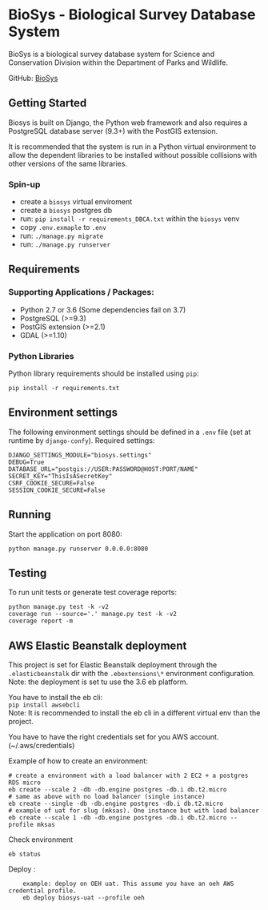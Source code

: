 # BioSys - Biological Survey Database System #

BioSys is a biological survey database system for Science and
Conservation Division within the Department of Parks and Wildlife.

GitHub:
[BioSys](https://github.com/parksandwildlife/biosys)

## Getting Started

Biosys is built on Django, the Python web framework and also requires a PostgreSQL database server
(9.3+) with the PostGIS extension.

It is recommended that the system is run in a Python virtual environment to allow the dependent
libraries to be installed without possible collisions with other versions of the same libraries.

### Spin-up

- create a `biosys` virtual enviroment
- create a `biosys` postgres db
- run: `pip install -r requirements_DBCA.txt` within the `biosys` venv
- copy `.env.exmaple` to `.env`
- run: `./manage.py migrate`
- run: `./manage.py runserver`


## Requirements

### Supporting Applications / Packages:

- Python 2.7 or 3.6 (Some dependencies fail on 3.7)
- PostgreSQL (>=9.3)
- PostGIS extension (>=2.1)
- GDAL (>=1.10)

### Python Libraries

Python library requirements should be installed using `pip`:

`pip install -r requirements.txt`

## Environment settings

The following environment settings should be defined in a `.env` file
(set at runtime by `django-confy`). Required settings:

    DJANGO_SETTINGS_MODULE="biosys.settings"
    DEBUG=True
    DATABASE_URL="postgis://USER:PASSWORD@HOST:PORT/NAME"
    SECRET_KEY="ThisIsASecretKey"
    CSRF_COOKIE_SECURE=False
    SESSION_COOKIE_SECURE=False

## Running

Start the application on port 8080:

`python manage.py runserver 0.0.0.0:8080`

## Testing

To run unit tests or generate test coverage reports:

    python manage.py test -k -v2
    coverage run --source='.' manage.py test -k -v2
    coverage report -m

## AWS Elastic Beanstalk deployment

This project is set for Elastic Beanstalk deployment through the `.elasticbeanstalk` dir with the `.ebextensions\*` environment configuration.
Note: the deployment is set tu use the 3.6 eb platform.  

You have to install the eb cli:  
`pip install awsebcli`  
Note: It is recommended to install the eb cli in a different virtual env than the project.

You have to have the right credentials set for you AWS account. (~/.aws/credentials)

Example of how to create an environment:

    # create a environment with a load balancer with 2 EC2 + a postgres RDS micro
    eb create --scale 2 -db -db.engine postgres -db.i db.t2.micro
    # same as above with no load balancer (single instance)
    eb create --single -db -db.engine postgres -db.i db.t2.micro
    # example of uat for slug (mksas). One instance but with load balancer
    eb create --scale 1 -db -db.engine postgres -db.i db.t2.micro --profile mksas
    
Check environment
    
    eb status
    
Deploy :
    
        example: deploy on OEH uat. This assume you have an oeh AWS credential profile. 
        eb deploy biosys-uat --profile oeh
 